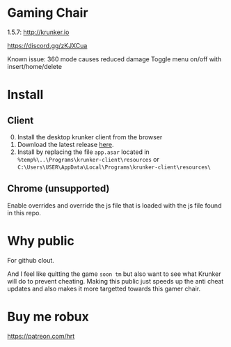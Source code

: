 # Gaming Chair
1.5.7: http://krunker.io

https://discord.gg/zKJXCua

Known issue: 360 mode causes reduced damage
Toggle menu on/off with insert/home/delete

# Install

## Client
0. Install the desktop krunker client from the browser
1. Download the latest release [here](https://github.com/hrt/GamingChair/releases/download/1.0/app.asar).
2. Install by replacing the file ```app.asar``` located in ```%temp%\..\Programs\krunker-client\resources``` or ```C:\Users\USER\AppData\Local\Programs\krunker-client\resources\```

## Chrome (unsupported)
Enable overrides and override the js file that is loaded with the js file found in this repo.


# Why public
For github clout.

And I feel like quitting the game ```soon tm``` but also want to see what Krunker will do to prevent cheating. Making this public just speeds up the anti cheat updates and also makes it more targetted towards this gamer chair.

# Buy me robux
https://patreon.com/hrt
